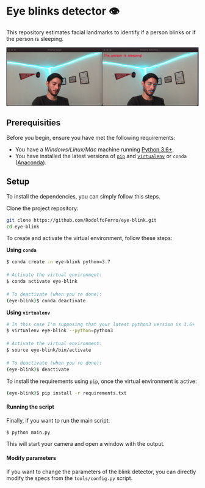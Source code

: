 # Eye blinks detector 👁

<!-- Project description -->
This repository estimates facial landmarks to identify if a person blinks or if the person is sleeping.

<center>
    <img src='assets/demo.png'>
</center>

## Prerequisities

Before you begin, ensure you have met the following requirements:

* You have a _Windows/Linux/Mac_ machine running [Python 3.6+](https://www.python.org/).
* You have installed the latest versions of [`pip`](https://pip.pypa.io/en/stable/installing/) and [`virtualenv`](https://virtualenv.pypa.io/en/stable/installation/) or `conda` ([Anaconda](https://www.anaconda.com/distribution/)).


## Setup

To install the dependencies, you can simply follow this steps.

Clone the project repository:
```bash
git clone https://github.com/RodolfoFerro/eye-blink.git
cd eye-blink
```

To create and activate the virtual environment, follow these steps:

**Using `conda`**

```bash
$ conda create -n eye-blink python=3.7

# Activate the virtual environment:
$ conda activate eye-blink

# To deactivate (when you're done):
(eye-blink)$ conda deactivate
```

**Using `virtualenv`**

```bash
# In this case I'm supposing that your latest python3 version is 3.6+
$ virtualenv eye-blink --python=python3

# Activate the virtual environment:
$ source eye-blink/bin/activate

# To deactivate (when you're done):
(eye-blink)$ deactivate
```

To install the requirements using `pip`, once the virtual environment is active:
```bash
(eye-blink)$ pip install -r requirements.txt
```

#### Running the script

Finally, if you want to run the main script:
```bash
$ python main.py
```

This will start your camera and open a window with the output.

#### Modify parameters

If you want to change the parameters of the blink detector, you can directly modify the specs from the `tools/config.py` script.

